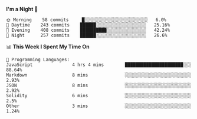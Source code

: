 <!--START_SECTION:waka-->
**I'm a Night 🦉** 

```text
🌞 Morning    58 commits     █░░░░░░░░░░░░░░░░░░░░░░░░   6.0% 
🌆 Daytime    243 commits    ██████░░░░░░░░░░░░░░░░░░░   25.16% 
🌃 Evening    408 commits    ██████████░░░░░░░░░░░░░░░   42.24% 
🌙 Night      257 commits    ██████░░░░░░░░░░░░░░░░░░░   26.6%

```


📊 **This Week I Spent My Time On** 

```text
💬 Programming Languages: 
JavaScript               4 hrs 4 mins        ██████████████████████░░░   88.64% 
Markdown                 8 mins              ░░░░░░░░░░░░░░░░░░░░░░░░░   2.93% 
JSON                     8 mins              ░░░░░░░░░░░░░░░░░░░░░░░░░   2.92% 
Solidity                 6 mins              ░░░░░░░░░░░░░░░░░░░░░░░░░   2.5% 
Other                    3 mins              ░░░░░░░░░░░░░░░░░░░░░░░░░   1.24%

```


<!--END_SECTION:waka-->
